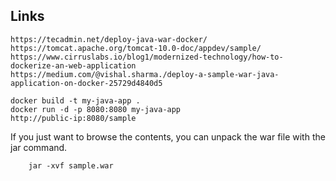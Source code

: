 ## Links
```
https://tecadmin.net/deploy-java-war-docker/
https://tomcat.apache.org/tomcat-10.0-doc/appdev/sample/
https://www.cirruslabs.io/blog1/modernized-technology/how-to-dockerize-an-web-application
https://medium.com/@vishal.sharma./deploy-a-sample-war-java-application-on-docker-25729d4840d5

docker build -t my-java-app .
docker run -d -p 8080:8080 my-java-app
http://public-ip:8080/sample
```

If you just want to browse the contents, you can unpack the war file with the jar command.

        jar -xvf sample.war
